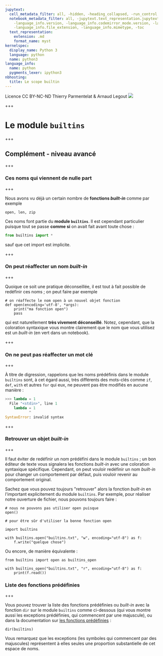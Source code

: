 ```yaml
---
jupytext:
  cell_metadata_filter: all, -hidden, -heading_collapsed, -run_control, -trusted
  notebook_metadata_filter: all, -jupytext.text_representation.jupytext_version, -jupytext.text_representation.format_version,
    -language_info.version, -language_info.codemirror_mode.version, -language_info.codemirror_mode,
    -language_info.file_extension, -language_info.mimetype, -toc
  text_representation:
    extension: .md
    format_name: myst
kernelspec:
  display_name: Python 3
  language: python
  name: python3
language_info:
  name: python
  pygments_lexer: ipython3
nbhosting:
  title: Le scope builtin
---
```


<div class="licence">
<span>Licence CC BY-NC-ND</span>
<span>Thierry Parmentelat &amp; Arnaud Legout</span>
<span><img src="media/both-logos-small-alpha.png" /></span>
</div>

+++

# Le module `builtins`

+++

## Complément - niveau avancé

+++

### Ces noms qui viennent de nulle part

+++

Nous avons vu déjà un certain nombre de **fonctions *built-in*** comme par exemple

```{code-cell} ipython3
open, len, zip
```

Ces noms font partie du **module `builtins`**. Il est cependant particulier puisque tout se passe **comme si** on avait fait avant toute chose :

```python
from builtins import *
```

sauf que cet import est implicite.

+++

### On peut réaffecter un nom *built-in*

+++

Quoique ce soit une pratique déconseillée, il est tout à fait possible de redéfinir ces noms ; on peut faire par exemple

```{code-cell} ipython3
# on réaffecte le nom open à un nouvel objet fonction
def open(encoding='utf-8', *args):
    print("ma fonction open")
    pass
```

qui est naturellement **très vivement déconseillé**. Notez, cependant, que la coloration syntaxique vous montre clairement que le nom que vous utilisez est un *built-in* (en vert dans un notebook).

+++

### On ne peut pas réaffecter un mot clé

+++

À titre de digression, rappelons que les noms prédéfinis dans le module `builtins` sont, à cet égard aussi, très différents des mots-clés comme `if`, `def`, `with` et autres `for` qui eux, ne peuvent pas être modifiés en aucune manière :

```python
>>> lambda = 1
  File "<stdin>", line 1
    lambda = 1
           ^
SyntaxError: invalid syntax
```

+++

### Retrouver un objet *built-in*

+++

Il faut éviter de redéfinir un nom prédéfini dans le module `builtins` ; un bon éditeur de texte vous signalera les fonctions *built-in* avec une coloration syntaxique spécifique. Cependant, on peut vouloir redéfinir un nom *built-in* pour changer un comportement par défaut, puis vouloir revenir au comportement original. 

Sachez que vous pouvez toujours "retrouver" alors la fonction *built-in* en l'important explicitement du module `builtins`. Par exemple, pour réaliser notre ouverture de fichier, nous pouvons toujours faire :

```{code-cell} ipython3
# nous ne pouvons pas utiliser open puisque
open()
```

```{code-cell} ipython3
# pour être sûr d'utiliser la bonne fonction open

import builtins 

with builtins.open("builtins.txt", "w", encoding="utf-8") as f:
    f.write("quelque chose")
```

Ou encore, de manière équivalente :

```{code-cell} ipython3
from builtins import open as builtins_open

with builtins_open("builtins.txt", "r", encoding="utf-8") as f:
    print(f.read())
```

### Liste des fonctions prédéfinies

+++

Vous pouvez trouver la liste des fonctions prédéfinies ou *built-in* avec la fonction `dir` sur le module `builtins` comme ci-dessous (qui vous montre aussi les exceptions prédéfinies, qui commencent par une majuscule), ou dans la documentation sur [les fonctions prédéfinies](https://docs.python.org/3/library/functions.html#built-in-funcs) :

```{code-cell} ipython3
dir(builtins)
```

Vous remarquez que les exceptions (les symboles qui commencent par des majuscules) représentent à elles seules une proportion substantielle de cet espace de noms.
